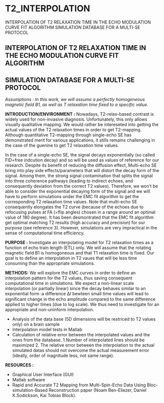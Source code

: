 # T2_INTERPOLATION
INTERPOLATION OF T2 RELAXATION TIME IN THE ECHO MODULATION CURVE FIT ALGORITHM  SIMULATION DATABASE FOR A MULTI-SE PROTOCOL

## INTERPOLATION OF T2 RELAXATION TIME IN THE ECHO MODULATION CURVE FIT ALGORITHM

## SIMULATION DATABASE FOR A MULTI-SE PROTOCOL

_Assumptions : In this work, we will assume a perfectly homogeneous magnetic field B1, as well as T
relaxation time fixed to a specific value._

**INTRODUCTION/ENVIRONMENT :**
Nowadays, T2-relax-based contrast is widely used for non-invasive diagnosis. Unfortunately, this only
allows visually qualitative mapping. We would rather be intereseted into getting the actual values of the
T2 relaxation times in order to get T2-mapping.
Although quantitative T2-mapping through single-echo SE has demonstrated merit for various
applications, it stills remains challenging in the case of the guenine to get T2 relaxation time values.

In the case of a single-echo SE, the signal decays exponentially (so called FID=free indcution decay) and so
will be used as values of reference for our research.
Despite its benefit of reducing the diffusion effect, Multi-echo SE bring into play side effects/parameters
that will distort the decay form of the signal. Among them, the strong signal contamination that splits the
signal into three coherence pathways (leading to indirect echoes, and consequently deviation from the
correct T2 values).
Therefore, we won’t be able to consider the exponential decaying form of the signal and we will have to
perform simulations under the EMC fit algorithm to get the corresponding T2 relaxation time values. Note
that multi-echo SE consequently elongates the T2 curve (because of the echoes due to refocusing pulses
at FA (=flip angles) chosen in a range around an optimal value of 180 degree).
It has been desmontrated that the EMC fit algorithm get optimal matching T2 results (high accuracy and
precision) for our purpose (see reference 3).
However, simulations are very impractical in the sense of computational time efficiency.

**PURPOSE :**
Investigate an interpolating model for T2 relaxation times as a function of echo train length (ETL) only.
We will assume that the rotating magnetic field B1 is homogoneous and that T1 relaxation time is fixed.
Our goal is to define an interpolation in T2 vaues that will be less time consuming than the appropriate
simulations.

**METHODS:**
We will explore the EMC curves in order to define an interpolation pattern for the T2 values, thus saving
consequent computational time in simulations.
We expect a non-linear scale interpolation (or partially linear) since the decay behaves similar to an
exponential form :a difference ∆𝑡 bewteen small time values will lead to significant change in the echo
amplitude compared to the same difference applied to higher times (due to log scale).
We thus need to investigate for an appropriate and non-uninform interpolation.

- Analysis of the data base (5D dimensions will be restriced to T2 values only) on a brain
    sample
- Interpolation model tests in Matlab
- Calculation of relative error between the interpolated values and the ones from the
    database.
    1.Number of interpolated lines should be maximized
    2. The relative error between the interpolation to the actual simulated datas should not
    overcome the actual measurement error (ideally, order of magnitude less, not same range).

**RESOURCES :**

- Graphical User Interface (GUI)
- Matlab software
- Rapid and Accurate T2 Mapping from Multi-Spin-Echo Data Using Bloc-simulation-Based Reconstruction
paper (Noam Ben-Eliezer, Daniel K.Sodickson, Kai Tobias Block).


